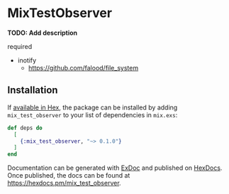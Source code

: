 # MixTestObserver

**TODO: Add description**

required

- inotify
  - https://github.com/falood/file_system

## Installation

If [available in Hex](https://hex.pm/docs/publish), the package can be installed
by adding `mix_test_observer` to your list of dependencies in `mix.exs`:

```elixir
def deps do
  [
    {:mix_test_observer, "~> 0.1.0"}
  ]
end
```

Documentation can be generated with [ExDoc](https://github.com/elixir-lang/ex_doc)
and published on [HexDocs](https://hexdocs.pm). Once published, the docs can
be found at <https://hexdocs.pm/mix_test_observer>.
